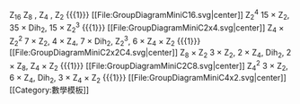 <td>Z<sub>16</sub></td>
<td>Z<sub>8</sub> , Z<sub>4</sub> , Z<sub>2</sub></td>
<td>{{{1}}}</td>
<td>[[File:GroupDiagramMiniC16.svg|center]]</td>
</tr>

<tr>
<td>Z<sub>2</sub><sup>4</sup></td>
<td>15 &times; Z<sub>2</sub>, 35 &times; Dih<sub>2</sub>, 15 &times; Z<sub>2</sub><sup>3</sup></td> 
<td>{{{1}}}</td>
<td>[[File:GroupDiagramMiniC2x4.svg|center]]</td>
</tr>

<tr>
<td>Z<sub>4</sub> &times; Z<sub>2</sub><sup>2</sup>
<td>7 &times; Z<sub>2</sub>, 4 &times; Z<sub>4</sub>, 7 &times; Dih<sub>2</sub>, Z<sub>2</sub><sup>3</sup>, 6 &times; Z<sub>4</sub> &times; Z<sub>2</sub></td> 
<td>{{{1}}}</td>
<td>[[File:GroupDiagramMiniC2x2C4.svg|center]]</td>
</tr>

<tr>
<td>Z<sub>8</sub> &times; Z<sub>2</sub></td>
<td>3 &times; Z<sub>2</sub>, 2 &times; Z<sub>4</sub>, Dih<sub>2</sub>, 2 &times; Z<sub>8</sub>, Z<sub>4</sub> &times; Z<sub>2</sub></td> 
<td>{{{1}}}</td>
<td>[[File:GroupDiagramMiniC2C8.svg|center]]</td>
</tr>

<tr>
<td>Z<sub>4</sub><sup>2</sup></td>
<td>3 &times; Z<sub>2</sub>, 6 &times; Z<sub>4</sub>, Dih<sub>2</sub>, 3 &times; Z<sub>4</sub> &times; Z<sub>2</sub></td> 
<td>{{{1}}}</td>
<td>[[File:GroupDiagramMiniC4x2.svg|center]]</td>
</tr><noinclude>[[Category:數學模板]]</noinclude>